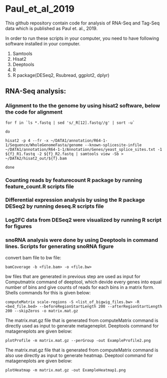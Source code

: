 # Paul_et_al_2019
This github repository contain code for analysis of RNA-Seq and Tag-Seq data which is published as Paul et. al., 2019.

In order to run these scripts in your computer, you need to have following software installed in your computer.
1. Samtools
2. Hisat2
3. Deeptools
4. R
5. R package(DESeq2, Rsubread, ggplot2, dplyr)

## RNA-Seq analysis:
### Alignment to the the genome by using hisat2 software, below the code for alignment
```
for f in `ls *.fastq | sed 's/_R[12].fastq//g' | sort -u`

do

hisat2 -p 4 --fr -x ~/DATA1/annotation/R64-1-1/Sequence/WholeGenomeFasta/genome --known-splicesite-infile ~/DATA1/annotation/R64-1-1/Annotation/Genes/yeast_splice_sites.txt -1 ${f}_R1.fastq -2 ${f}_R2.fastq | samtools view -Sb > ~/DATA2/hisat2_out/${f}.bam

done
```
### Counting reads by featurecount R package by running feature_count.R scripts file 
### Differential expression analysis by using the R package DESeq2 by running deseq.R scripts file
### Log2FC data from DESeq2 were visualized by running R script for figures
### snoRNA analysis were done by using Deeptools in command lines. Scripts for generating snoRNA figure
convert bam file to bw file:
```
bamCoverage -b <file.bam> -o <file.bw>
```
bw files that are generated in previous step are used as input for Computmatrix command of deeptool, which devide every genes into equal number of bins and give counts of reads for each bins in a matrix form. Shells commands for this is given below:
```
computeMatrix scale-regions -S <list_of_bigwig_files.bw> -R <bed_file.bed> --beforeRegionStartLength 200 --afterRegionStartLength 200 --skipZeros -o matrix.mat.gz
```
The matrix.mat.gz file that is generated from computeMatrix command is directly used as input to generate metageneplot. Deeptools command for matageneplots are given below:
```
plotProfile -m matrix.mat.gz --perGroup -out ExampleProfile2.png
```
The matrix.mat.gz file that is generated from computeMatrix command is also use directly as input to generate heatmap. Deeptool command for matageneplots are given below:
```
plotHeatmap -m matrix.mat.gz -out ExampleHeatmap1.png
```
